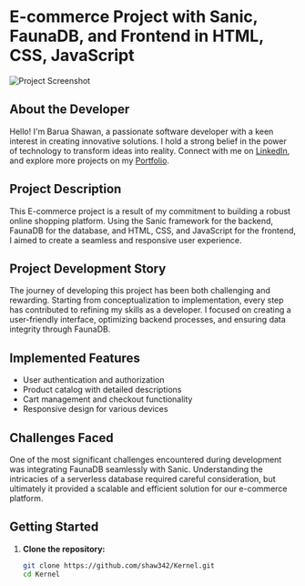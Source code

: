 # E-commerce Project with Sanic, FaunaDB, and Frontend in HTML, CSS, JavaScript

![Project Screenshot](path/to/screenshot.png)

## About the Developer

Hello! I'm Barua Shawan, a passionate software developer with a keen interest in creating innovative solutions. I hold a strong belief in the power of technology to transform ideas into reality. Connect with me on [LinkedIn](https://www.linkedin.com/in/barua-shawan-a74973280/), and explore more projects on my [Portfolio](https://github.com/shaw342/Kernel).

## Project Description

This E-commerce project is a result of my commitment to building a robust online shopping platform. Using the Sanic framework for the backend, FaunaDB for the database, and HTML, CSS, and JavaScript for the frontend, I aimed to create a seamless and responsive user experience.

## Project Development Story

The journey of developing this project has been both challenging and rewarding. Starting from conceptualization to implementation, every step has contributed to refining my skills as a developer. I focused on creating a user-friendly interface, optimizing backend processes, and ensuring data integrity through FaunaDB.

## Implemented Features

- User authentication and authorization
- Product catalog with detailed descriptions
- Cart management and checkout functionality
- Responsive design for various devices

## Challenges Faced

One of the most significant challenges encountered during development was integrating FaunaDB seamlessly with Sanic. Understanding the intricacies of a serverless database required careful consideration, but ultimately it provided a scalable and efficient solution for our e-commerce platform.

## Getting Started

1. **Clone the repository:**

   ```bash
   git clone https://github.com/shaw342/Kernel.git
   cd Kernel

